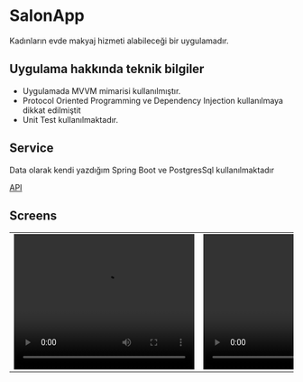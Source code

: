 
# SalonApp
Kadınların evde makyaj hizmeti alabileceği bir uygulamadır.

## Uygulama hakkında teknik bilgiler
<ul>
  <li>Uygulamada MVVM mimarisi kullanılmıştır.</li>
  <li>Protocol Oriented Programming ve Dependency Injection kullanılmaya dikkat edilmiştit </li>
  <li>Unit Test kullanılmaktadır.</li>
</ul>

## Service
Data olarak kendi yazdığım Spring Boot ve PostgresSql kullanılmaktadır
<p><a href="https://github.com/engingulek/SalonAppAPI">API</a></p>


## Screens

 <table style"float:right;">
 <tr>
   <td> <video width="320" height="240" src = "https://github.com/engingulek/SalonApp/assets/74055938/9f84c113-7a0f-49e4-a182-9c89f820761d"> </td>
   <td>  <video width="320" height="240" src = "https://github.com/engingulek/SalonApp/assets/74055938/811d06a5-26ac-42e8-b449-03e2f08bb07d">   </td>
   <td>   <video width="320" height="240" src = "https://github.com/engingulek/SalonApp/assets/74055938/d1f584b4-c641-4f40-871a-b164a26d8351"> </td>
   <td> <video width="320" height="240" src = "https://github.com/engingulek/SalonApp/assets/74055938/01df382e-d6c4-43ae-b6b2-eaf3c9a7e122"> </td>
 </tr>

 </table>



















